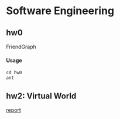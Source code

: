 # Software Engineering

## hw0
FriendGraph

#### Usage

```
cd hw0
ant
```


## hw2: Virtual World

[report](./VirtualWorld/hw2_report.pdf)